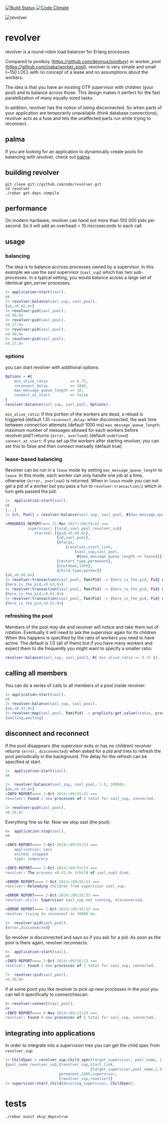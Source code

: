 [![Build Status](http://img.shields.io/travis/odo/revolver.svg?style=flat-square)](https://travis-ci.org/odo/revolver)
[![Code Climate](http://img.shields.io/badge/code_climate-17.3-brightgreen.svg?style=flat-square)](https://travis-ci.org/odo/revolver)

![revolver](../master/doc/revolver.png?raw=true "revolver")
# revolver

revolver is a round-robin load balancer for Erlang processes.

Compared to poolboy (https://github.com/devinus/poolboy) or worker_pool (https://github.com/inaka/worker_pool),
revolver is very simple and small (~150 LOC) with no concept of a lease and no assumptions about the workers.

The idea is that you have an existing OTP supervisor with children (your pool) and to balance across those.
This design makes it perfect for the fast paralellization of many equally sized tasks.

In addition, revolver has the notion of being disconnected.
So when parts of your application are temporarily unavailable (think database connections),
revolver acts as a fuse and lets the unaffected parts run while trying to reconnect.

## palma

If you are looking for an application to dynamically create pools for balancing with revolver, check out
[palma](https://github.com/odo/palma).

## building revolver

```
git clone git://github.com/odo/revolver.git
cd revolver
./rebar get-deps compile
```

## performance

On modern hardware, revolver can hand out more than 100 000 pids per second. So it will add an overhead < 10 microseconds to each call.

## usage

### balancing

The idea is to balance accross processes owned by a supervisor. In this example we use the sasl supervisor (```sasl_sup```) which has two sub-processes.
In a typical setting, you would balance across a large set of identical gen_server processes.

```erlang
1> application:start(sasl).
ok
2> revolver:balance(sasl_sup, sasl_pool).
{ok,<0.43.0>}
3> revolver:pid(sasl_pool).
<0.40.0>
4> revolver:pid(sasl_pool).
<0.37.0>
5> revolver:pid(sasl_pool).
<0.40.0>
6> revolver:pid(sasl_pool).
<0.37.0>
```


### options

you can start revolver with additional options: 

```erlang
Options = #{
	min_alive_ratio          => 0.75,
	reconnect_delay          => 1000,
	max_message_queue_length => 10,
	connect_at_start         => false
}
revolver:balance(sasl_sup, sasl_pool, Options).
```

`min_alive_ratio`: If this portion of the workers are dead, a reload is triggered (default 1.0)
`reconnect_delay`: when disconnected, the wait time between connection attempts (default 1000 ms)
`max_message_queue_length`: maximum number of messages allowed for each workers before revolver:pid/1 returns `{error, overload}` (default `undefined`)
`connect_at_start`: if you set up the workers after starting revolver, you can set this to false and then connect manually (default true)

### lease-based balancing

Revolver can be run in a `lease` mode by setting `max_message_queue_length` to `lease`. In this mode, each worker can only handle one job at a time, otherwise `{error, overload}` is returned.
When in `lease` mode you can not get a pid of a worker but you pass a fun to `revolver:transaction/2` which in turn gets passed the pid:

```erlang
1>  application:start(sasl).
ok
[...]
2> {ok, Pool} = revolver:balance(sasl_sup, sasl_pool, #{max_message_queue_length => lease}).

=PROGRESS REPORT==== 21-Mar-2017::08:59:02 ===
          supervisor: {local,sasl_pool_revolver_sub}
             started: [{pid,<0.69.0>},
                       {id,sasl_pool},
                       {mfargs,
                           {revolver,start_link,
                               [sasl_sup,sasl_pool,
                                #{max_message_queue_length => lease}]}},
                       {restart_type,permanent},
                       {shutdown,1000},
                       {child_type,worker}]
{ok,<0.68.0>}
3> revolver:transaction(sasl_pool, fun(Pid) -> {here_is_the_pid, Pid} end).
{here_is_the_pid,<0.63.0>}
4> revolver:transaction(sasl_pool, fun(Pid) -> {here_is_the_pid, Pid} end).
{here_is_the_pid,<0.65.0>}
5> revolver:transaction(sasl_pool, fun(Pid) -> {here_is_the_pid, Pid} end).
{here_is_the_pid,<0.63.0>}
```  

### refreshing the pool

Members of the pool may die and revolver will notice and take them out of rotation.
Eventually it will need to ask the supervisor again for its children.
When this happens is specified by the ratio of workers you need to have active.
The default is 1.0 (all of them) but if you have many workers and expect them to die frequently you might want to specify a smaller ratio:

```erlang
revolver:balance(sasl_sup, sasl_pool2, #{ min_alive_ratio => 0.75 }).
```

## calling all members

You can do a series of calls to all members of a pool inside revolver:

```erlang
1> application:start(sasl).
ok
2> revolver:balance(sasl_sup, sasl_pool).
{ok,<0.43.0>}
3> revolver:map(sasl_pool, fun(Pid) -> proplists:get_value(status, process_info(Pid)) end).
[waiting,waiting]
```

## disconnect and reconnect

If the pool disappears (the supervisor exits or has no children) revolver returns `{error, disconnected}` when asked for a pid
and tries to refresh the pool periodically in the background. The delay for the refresh can be specified at start.

```erlang
1>  application:start(sasl).
ok

2>  revolver:balance(sasl_sup, sasl_pool, 1.0, 10000).
{ok,<0.44.0>}
=INFO REPORT==== 2-Oct-2014::09:55:41 ===
revolver: Found 2 new processes of 2 total for sasl_sup, connected.

3> revolver:pid(sasl_pool).
<0.38.0>
```

Everything fine so far. Now we stop sasl (the pool):

```erlang
4>  application:stop(sasl).
ok

=INFO REPORT==== 2-Oct-2014::09:55:53 ===
    application: sasl
    exited: stopped
    type: temporary

=INFO REPORT==== 2-Oct-2014::09:55:53 ===
revolver: The process <0.41.0> (child of sasl_sup) died.

=ERROR REPORT==== 2-Oct-2014::09:55:53 ===
revolver: Reloading children from supervisor sasl_sup.

=ERROR REPORT==== 2-Oct-2014::09:55:53 ===
revolver_utils: Supervisor sasl_sup not running, disconnected.

=ERROR REPORT==== 2-Oct-2014::09:55:53 ===
revolver trying to reconnect in 10000 ms.

5>  revolver:pid(sasl_pool).
{error,disconnected}
```

So revolver is disconnected and says so if you ask for a pid.
As soon as the pool is there again, revolver reconnects.

```erlang
6>  application:start(sasl).
ok
=INFO REPORT==== 2-Oct-2014::09:56:13 ===
revolver: Found 2 new processes of 2 total for sasl_sup, connected.

7>  revolver:pid(sasl_pool).
<0.58.0>
```

If at some point you like revolver to pick up new processes in the pool
you can tell it specifically to connect/rescan:

```erlang
8> revolver:connect(sasl_pool).
ok
=INFO REPORT==== 6-Nov-2014::09:21:29 ===
revolver: Found 0 new processes of 2 total for sasl_sup, connected.
```

## integrating into applications

In order to integrate into a supervision tree you can get the child spec from `revolver_sup`:

```erlang
1> ChildSpec = revolver_sup:child_spec(target_supervisor, pool_name, 1.0, 1000).
{pool_name_revolver_sub,{revolver_sup,start_link,
                                      [target_supervisor,pool_name,1.0,1000]},
                        permanent,1000,supervisor,
                        [revolver_sup,revolver]}
2> supervisor:start_child(existing_supervisor, ChildSpec).
```


# tests

```./rebar eunit skip_deps=true```
